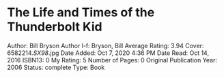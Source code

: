 # The Life and Times of the Thunderbolt Kid

Author: Bill Bryson
Author l-f: Bryson, Bill
Average Rating: 3.94
Cover: 6582214._SX98_.jpg
Date Added: Oct 7, 2020 4:36 PM
Date Read: Oct 14, 2016
ISBN13: 0
My Rating: 5
Number of Pages: 0
Original Publication Year: 2006
Status: complete
Type: Book